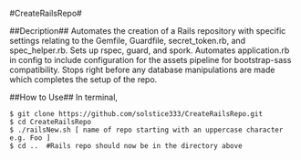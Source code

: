 #CreateRailsRepo#

##Decription##
Automates the creation of a Rails repository with specific settings relating to the Gemfile, Guardfile, secret_token.rb, and spec_helper.rb. Sets up rspec, guard, and spork. Automates application.rb in config to include configuration for the assets pipeline for bootstrap-sass compatibility. Stops right before any database manipulations are made which completes the setup of the repo.

##How to Use##
In terminal,

```
$ git clone https://github.com/solstice333/CreateRailsRepo.git
$ cd CreateRailsRepo 
$ ./railsNew.sh [ name of repo starting with an uppercase character e.g. Foo ]
$ cd ..  #Rails repo should now be in the directory above
```
